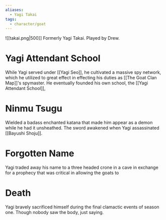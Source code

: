 ```yaml
---
aliases:
  - Yagi Takai
tags:
  - character/goat
---
```

![[takai.png|500]]
Formerly Yagi Takai. Played by Drew.

# Yagi Attendant School
While Yagi served under [[Yagi Seo]], he cultivated a massive spy network, which he utilized to great effect in effecting his duties as [[The Goat Clan Map]]'s spymaster. He eventually founded his own school, the [[Yagi Attendant School]], 
# Ninmu Tsugu
Wielded a badass enchanted katana that made him appear as a demon while he had it unsheathed. The sword awakened when Yagi assassinated [[Bayushi Shoju]].
# Forgotten Name
Yagi traded away his name to a three headed crone in a cave in exchange for a prophecy that was critical in allowing the goats to 
# Death
Yagi bravely sacrificed himself during the final clamactic events of season one. Though nobody saw the body, just saying.

